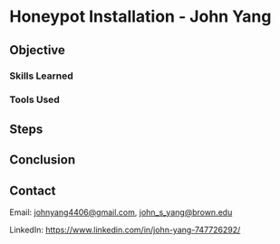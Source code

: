 # Honeypot Installation - John Yang

## Objective



### Skills Learned


### Tools Used



## Steps



## Conclusion



## Contact

Email: <johnyang4406@gmail.com>, <john_s_yang@brown.edu>

LinkedIn: <https://www.linkedin.com/in/john-yang-747726292/>

